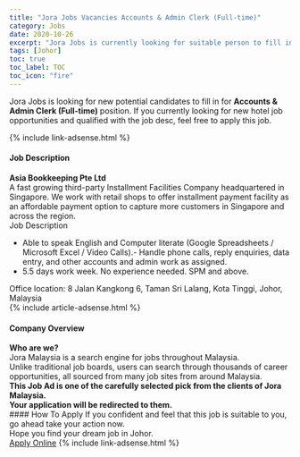 ```yaml
---
title: "Jora Jobs Vacancies Accounts & Admin Clerk (Full-time)" 
category: Jobs 
date: 2020-10-26 
excerpt: "Jora Jobs is currently looking for suitable person to fill in the Accounts & Admin Clerk (Full-time) which positioned at Johor" 
tags: [Johor] 
toc: true 
toc_label: TOC 
toc_icon: "fire" 
--- 
```


<p>Jora Jobs is looking for new potential candidates to fill in for <b>Accounts & Admin Clerk (Full-time)</b> position. If you currently looking for new hotel job opportunities and qualified with the job desc, feel free to apply this job.
</p>{% include link-adsense.html %} 
<div><div><h4>Job Description</h4></div><div><div><span><div><div><strong>Asia Bookkeeping Pte Ltd</strong></div><div>A fast growing third-party Installment Facilities Company headquartered in Singapore. We work with retail shops to offer installment payment facility as an affordable payment option to capture more customers in Singapore and across the region.</div><div>Job Description</div><ul><li>Able to speak English and Computer literate (Google Spreadsheets / Microsoft Excel / Video Calls).- Handle phone calls, reply enquiries, data entry, and other accounts and admin work as assigned.</li><li>5.5 days work week. No experience needed. SPM and above.</li></ul><div>Office location: 8 Jalan Kangkong 6, Taman Sri Lalang, Kota Tinggi, Johor, Malaysia</div></div></span></div></div></div> 
{% include article-adsense.html %} 
<div><div><h4>Company Overview</h4></div><div><div><span><div><div>
<strong>Who are we?</strong></div>
<div>
	Jora Malaysia is a search engine for jobs throughout Malaysia.<br>
	Unlike traditional job boards, users can search through thousands of career opportunities, all sourced from many job sites from around Malaysia.&#160;</div>
<div>
<div>
<strong>This Job Ad is one of the carefully selected pick from the clients of Jora Malaysia.</strong></div>
<div>
<strong>Your application will be redirected to them.</strong></div>
</div></div></span></div></div></div> 
#### How To Apply 
If you confident and feel that this job is suitable to you, go ahead take your action now. <br/> 
Hope you find your dream job in Johor. <br/> 
<a href="https://www.jobstreet.com.my/en/job/accounts-admin-clerk-full-time-4411394?jobId=jobstreet-my-job-4411394" class="btn btn--info" target="_blank" rel="nofollow noopenner">Apply Online</a> 
{% include link-adsense.html %} 